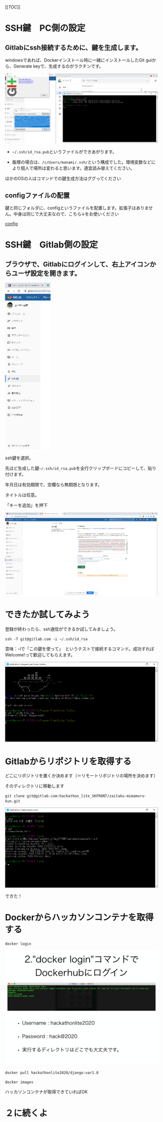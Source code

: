 [[_TOC_]]

# SSH鍵　PC側の設定

## Gitlabにssh接続するために、鍵を生成します。

windowsであれば、Dockerインストール時に一緒にインストールしたGit guiから、Generate keyで、生成するのがラクチンです。

![2020-08-30__1_](uploads/f717d156eb743e88ac83196473dbf7b1/2020-08-30__1_.png)

- `~/.ssh/id_rsa.pub`というファイルができあがります。

- 飯塚の場合は、`/c/Users/manami/.ssh/`という構成でした。環境変数などにより個人で場所は変わると思います。適宜読み替えてください。

ほかのOSの人はコマンドでの鍵生成方法はググってください


## configファイルの配置
鍵と同じフォルダに、configというファイルを配置します。拡張子はありません。中身は同じで大丈夫なので、こちら↓をお使いください

[config](uploads/f4a2ed20aee3e9ff91fa7db53d5a3e81/config)


# SSH鍵　Gitlab側の設定

##  ブラウザで、Gitlabにログインして、右上アイコンからユーザ設定を開きます。

![1598838705093](uploads/02a18d40de8300d4b04e52e1436c7eef/1598838705093.jpg)

ssh鍵を選択。

先ほど生成した鍵`~/.ssh/id_rsa.pub`を全行クリップボードにコピーして、貼り付けます。

年月日は有効期限で、空欄なら無期限となります。

タイトルは任意。

「キーを追加」を押下

![2020-08-30__2_](uploads/1de597f129637ad051b91b08c85dd376/2020-08-30__2_.png)


# できたか試してみよう

登録が終わったら、ssh通信ができるか試してみましょう。

`ssh -T git@gitlab.com -i ~/.ssh/id_rsa`

意味：-iで「この鍵を使って」　というテストで接続するコマンド。成功すればWelcome!って歓迎してもらえます。

![2020-08-31](uploads/f1ccabc424ccbb780439c338abdd43e0/2020-08-31.png)


# Gitlabからリポジトリを取得する

どこにリポジトリを置くか決めます（＝リモートリポジトリの場所を決めます）

そのディレクトリに移動します

`git clone git@gitlab.com:hackathon_lite_SKFRONT/zaitaku-mimamoru-kun.git`

![2020-08-31__1_](uploads/0d6744e22b12ec904e61e6fc7b067166/2020-08-31__1_.png)

できた！


# Dockerからハッカソンコンテナを取得する

`docker login`

![docker開発検証環境構築手順_page-0003](uploads/0ab4e205c5ee6b96020f620e1f90d192/docker開発検証環境構築手順_page-0003.jpg)

`docker pull hackathonlite2020/django:var1.0`

`docker images`

ハッカソンコンテナが取得できていればOK


# ２に続くよ